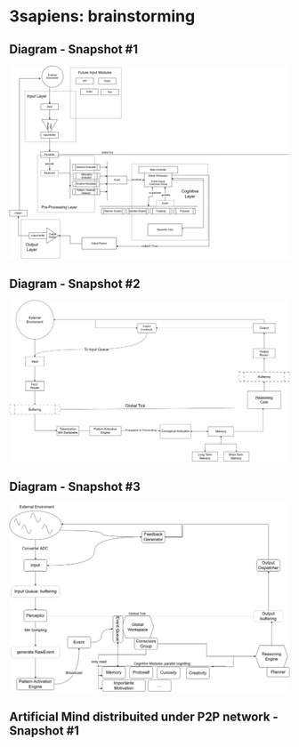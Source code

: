 # 3sapiens: brainstorming

## Diagram - Snapshot #1

![Image](/docs/brainstorming/diagram-snapshot-1.png)

## Diagram - Snapshot #2

![Image](/docs/brainstorming/diagram-snapshot-2.png)

## Diagram - Snapshot #3

![Image](/docs/brainstorming/diagram-snapshot-3.png)

## Artificial Mind distribuited under P2P network - Snapshot #1